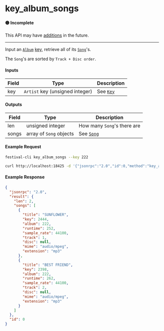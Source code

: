 # key_album_songs

#### 🟡 Incomplete
This API may have [additions](../../api-stability/marker.md) in the future.

---

Input an [`Album`](../../common-objects/album.md) [key](../../common-objects/key.md), retrieve all of its [`Song`](../../common-objects/song.md)'s.

The `Song`'s are sorted by `Track + Disc order`.

#### Inputs

| Field | Type                                           | Description |
|-------|------------------------------------------------|-------------|
| key   | `Artist` key (unsigned integer)                | See [`Key`](../../common-objects/key.md)

#### Outputs

| Field | Type                    | Description |
|-------|-------------------------|-------------|
| len   | unsigned integer        | How many `Song`'s there are
| songs | array of `Song` objects | See [`Song`](../../common-objects/song.md)

#### Example Request
```bash
festival-cli key_album_songs --key 222
```
```bash
curl http://localhost:18425 -d '{"jsonrpc":"2.0","id":0,"method":"key_album_songs","params":{"key":222}}'
```

#### Example Response
```json
{
  "jsonrpc": "2.0",
  "result": {
    "len": 2,
    "songs": [
      {
        "title": "SUNFLOWER",
        "key": 2444,
        "album": 222,
        "runtime": 252,
        "sample_rate": 44100,
        "track": 1,
        "disc": null,
        "mime": "audio/mpeg",
        "extension": "mp3"
      },
      {
        "title": "BEST FRIEND",
        "key": 2398,
        "album": 222,
        "runtime": 262,
        "sample_rate": 44100,
        "track": 2,
        "disc": null,
        "mime": "audio/mpeg",
        "extension": "mp3"
      }
    ]
  },
  "id": 0
}
```

